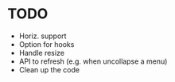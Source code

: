 TODO
====

- Horiz. support
- Option for hooks
- Handle resize
- API to refresh (e.g. when uncollapse a menu)
- Clean up the code
